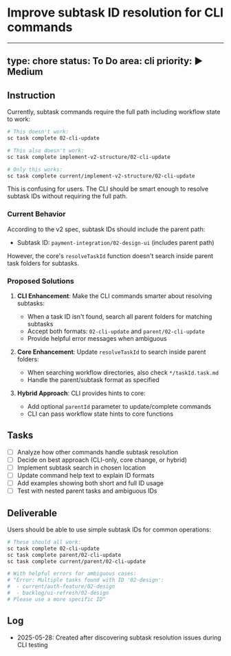 # Improve subtask ID resolution for CLI commands

---
type: chore
status: To Do
area: cli
priority: ▶️ Medium
---

## Instruction

Currently, subtask commands require the full path including workflow state to work:
```bash
# This doesn't work:
sc task complete 02-cli-update

# This also doesn't work:
sc task complete implement-v2-structure/02-cli-update

# Only this works:
sc task complete current/implement-v2-structure/02-cli-update
```

This is confusing for users. The CLI should be smart enough to resolve subtask IDs without requiring the full path.

### Current Behavior

According to the v2 spec, subtask IDs should include the parent path:
- Subtask ID: `payment-integration/02-design-ui` (includes parent path)

However, the core's `resolveTaskId` function doesn't search inside parent task folders for subtasks.

### Proposed Solutions

1. **CLI Enhancement**: Make the CLI commands smarter about resolving subtasks:
   - When a task ID isn't found, search all parent folders for matching subtasks
   - Accept both formats: `02-cli-update` and `parent/02-cli-update`
   - Provide helpful error messages when ambiguous

2. **Core Enhancement**: Update `resolveTaskId` to search inside parent folders:
   - When searching workflow directories, also check `*/taskId.task.md`
   - Handle the parent/subtask format as specified

3. **Hybrid Approach**: CLI provides hints to core:
   - Add optional `parentId` parameter to update/complete commands
   - CLI can pass workflow state hints to core functions

## Tasks

- [ ] Analyze how other commands handle subtask resolution
- [ ] Decide on best approach (CLI-only, core change, or hybrid)
- [ ] Implement subtask search in chosen location
- [ ] Update command help text to explain ID formats
- [ ] Add examples showing both short and full ID usage
- [ ] Test with nested parent tasks and ambiguous IDs

## Deliverable

Users should be able to use simple subtask IDs for common operations:
```bash
# These should all work:
sc task complete 02-cli-update
sc task complete parent/02-cli-update  
sc task complete current/parent/02-cli-update

# With helpful errors for ambiguous cases:
# "Error: Multiple tasks found with ID '02-design':
#  - current/auth-feature/02-design
#  - backlog/ui-refresh/02-design
# Please use a more specific ID"
```

## Log

- 2025-05-28: Created after discovering subtask resolution issues during CLI testing

